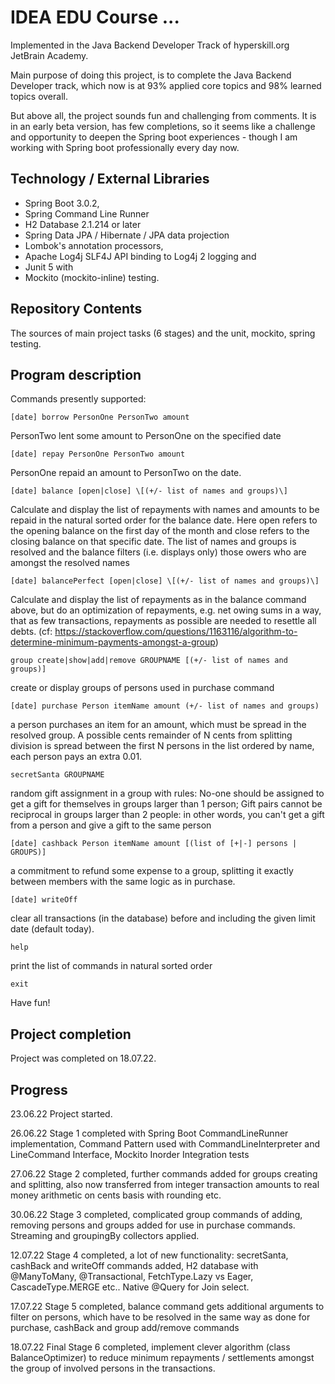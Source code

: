 # IDEA EDU Course ...

Implemented in the Java Backend Developer Track of hyperskill.org JetBrain Academy.

Main purpose of doing this project, is to complete the Java Backend Developer track, which now is at 93% applied core topics 
and 98% learned topics overall.

But above all, the project sounds fun and challenging from comments. It is in an early beta version, has few completions,
so it seems like a challenge and opportunity to deepen the Spring boot experiences - though I am working with Spring boot
professionally every day now.

## Technology / External Libraries

- Spring Boot 3.0.2,
- Spring Command Line Runner
- H2 Database 2.1.214 or later 
- Spring Data JPA / Hibernate / JPA data projection
- Lombok's annotation processors,
- Apache Log4j SLF4J API binding to Log4j 2 logging and
- Junit 5 with
- Mockito (mockito-inline) testing.

## Repository Contents

The sources of main project tasks (6 stages) and the unit, mockito, spring testing.

## Program description

Commands presently supported:

    [date] borrow PersonOne PersonTwo amount 
PersonTwo lent some amount to PersonOne on the specified date

    [date] repay PersonOne PersonTwo amount
PersonOne repaid an amount to PersonTwo on the date.

    [date] balance [open|close] \[(+/- list of names and groups)\]
Calculate and display the list of repayments with names and amounts to be repaid in the natural sorted order for the balance date.
Here open refers to the opening balance on the first day of the month and close refers to the closing balance on that specific date. The list
of names and groups is resolved and the balance filters (i.e. displays only) those owers who are amongst the resolved names

    [date] balancePerfect [open|close] \[(+/- list of names and groups)\]
Calculate and display the list of repayments as in the
balance command above, but do an optimization of repayments, e.g. net owing sums in a way, that as few transactions,
repayments as possible are needed to resettle all debts. (cf: https://stackoverflow.com/questions/1163116/algorithm-to-determine-minimum-payments-amongst-a-group)

    group create|show|add|remove GROUPNAME [(+/- list of names and groups)]
create or display groups of persons used in purchase command

    [date] purchase Person itemName amount (+/- list of names and groups)
a person purchases an item for an amount, which must be spread in the resolved group.
A possible cents remainder of N cents from splitting division is spread between the first N persons in the list ordered by name,
each person pays an extra 0.01.

    secretSanta GROUPNAME
random gift assignment in a group with rules:
No-one should be assigned to get a gift for themselves in groups larger than 1 person; 
Gift pairs cannot be reciprocal in groups larger than 2 people: in other words, you can't get a gift from a person and give a gift to the same person

    [date] cashback Person itemName amount [(list of [+|-] persons | GROUPS)]
a commitment to refund some expense to a group, splitting it exactly between
members with the same logic as in purchase.

    [date] writeOff
clear all transactions (in the database) before and including the given limit date (default today).

    help
print the list of commands in natural sorted order

    exit

Have fun!

## Project completion

Project was completed on 18.07.22.

## Progress

23.06.22 Project started.

26.06.22 Stage 1 completed with Spring Boot CommandLineRunner implementation, Command Pattern used with
CommandLineInterpreter and LineCommand Interface, Mockito Inorder Integration tests

27.06.22 Stage 2 completed, further commands added for groups creating and
splitting, also now transferred from integer transaction amounts to real
money arithmetic on cents basis with rounding etc.

30.06.22 Stage 3 completed, complicated group commands of adding, removing persons and groups added for use in
 purchase commands. Streaming and groupingBy collectors applied.

12.07.22 Stage 4 completed, a lot of new functionality: secretSanta, cashBack and writeOff commands added, 
H2 database with @ManyToMany, @Transactional, FetchType.Lazy vs Eager, CascadeType.MERGE etc.. Native @Query for Join select.

17.07.22 Stage 5 completed, balance command gets additional arguments to filter on persons, which have to be
resolved in the same way as done for purchase, cashBack and group add/remove commands

18.07.22 Final Stage 6 completed, implement clever algorithm (class BalanceOptimizer) to reduce
minimum repayments / settlements amongst the group of involved persons in the transactions.
